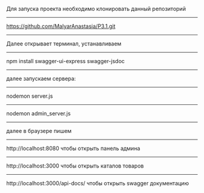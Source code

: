 Для запуска проекта необходимо клонировать данный репозиторий
***
https://github.com/MalyarAnastasia/P3.1.git
***
Далее открывает терминал, устанавливаем
***
npm install swagger-ui-express swagger-jsdoc
***
далее запускаем сервера:
***
nodemon server.js
***
nodemon admin_server.js
***
далее в браузере пишем
***
http://localhost:8080 чтобы открыть панель админа
***
http://localhost:3000 чтобы открыть каталов товаров
***
http://localhost:3000/api-docs/ чтобы открыть swagger документацию
